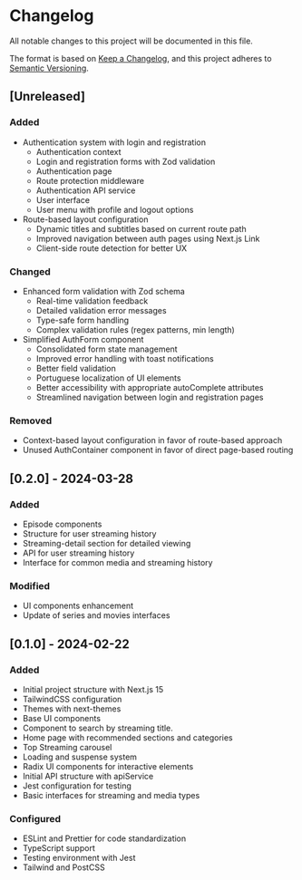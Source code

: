 # Changelog

All notable changes to this project will be documented in this file.

The format is based on [Keep a Changelog](https://keepachangelog.com/en/1.0.0/),
and this project adheres to [Semantic Versioning](https://semver.org/spec/v2.0.0.html).

## [Unreleased]

### Added
- Authentication system with login and registration
  - Authentication context
  - Login and registration forms with Zod validation
  - Authentication page
  - Route protection middleware
  - Authentication API service
  - User interface
  - User menu with profile and logout options
- Route-based layout configuration
  - Dynamic titles and subtitles based on current route path
  - Improved navigation between auth pages using Next.js Link
  - Client-side route detection for better UX

### Changed
- Enhanced form validation with Zod schema
  - Real-time validation feedback
  - Detailed validation error messages
  - Type-safe form handling
  - Complex validation rules (regex patterns, min length)
- Simplified AuthForm component
  - Consolidated form state management
  - Improved error handling with toast notifications
  - Better field validation
  - Portuguese localization of UI elements
  - Better accessibility with appropriate autoComplete attributes
  - Streamlined navigation between login and registration pages

### Removed
- Context-based layout configuration in favor of route-based approach
- Unused AuthContainer component in favor of direct page-based routing

## [0.2.0] - 2024-03-28

### Added
- Episode components
- Structure for user streaming history
- Streaming-detail section for detailed viewing
- API for user streaming history
- Interface for common media and streaming history

### Modified
- UI components enhancement
- Update of series and movies interfaces

## [0.1.0] - 2024-02-22

### Added
- Initial project structure with Next.js 15
- TailwindCSS configuration
- Themes with next-themes
- Base UI components
- Component to search by streaming title.
- Home page with recommended sections and categories
- Top Streaming carousel
- Loading and suspense system
- Radix UI components for interactive elements
- Initial API structure with apiService
- Jest configuration for testing
- Basic interfaces for streaming and media types

### Configured
- ESLint and Prettier for code standardization
- TypeScript support
- Testing environment with Jest
- Tailwind and PostCSS 